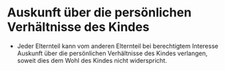 # Auskunft über die persönlichen Verhältnisse des Kindes

- Jeder Elternteil kann vom anderen Elternteil bei berechtigtem Interesse Auskunft über die persönlichen Verhältnisse des Kindes verlangen, soweit dies dem Wohl des Kindes nicht widerspricht.

